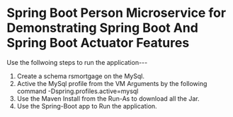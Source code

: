 # Spring Boot Person Microservice for Demonstrating Spring Boot And Spring Boot Actuator Features


Use the follwoing steps to run the application---

1) Create a schema rsmortgage on the MySql.
2) Active the MySql profile from the VM Arguments by the following command
   -Dspring.profiles.active=mysql
3) Use the Maven Install from the Run-As to download all the Jar.
4) Use the Spring-Boot app to Run the application.





